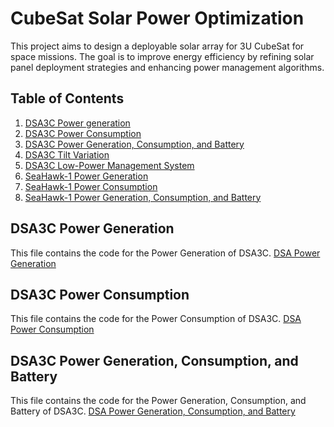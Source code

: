 # CubeSat Solar Power Optimization

This project aims to design a deployable solar array for 3U CubeSat for space missions. The goal is to improve energy efficiency by refining solar panel deployment strategies and enhancing power management algorithms.

## Table of Contents
1. [DSA3C Power generation](#DSA3CGeneration)
2. [DSA3C Power Consumption](#DSA3CConsumption)
3. [DSA3C Power Generation, Consumption, and Battery](#DSA3CBCG)
4. [DSA3C Tilt Variation](#TiltVariationDSA3C)
5. [DSA3C Low-Power Management System](#LowPowerMode)
6. [SeaHawk-1 Power Generation](#SHGeneration)
7. [SeaHawk-1 Power Consumption](#SHConsumption)
8. [SeaHawk-1 Power Generation, Consumption, and Battery](#SHBCG)

## DSA3C Power Generation

This file contains the code for the Power Generation of DSA3C.
[DSA Power Generation](https://github.com/AEE24-008/DSA3C/blob/main/DSA3CGeneration.m)

## DSA3C Power Consumption

This file contains the code for the Power Consumption of DSA3C.
[DSA Power Consumption](https://github.com/AEE24-008/DSA3C/blob/main/DSA3CConsumption.m)

## DSA3C Power Generation, Consumption, and Battery
This file contains the code for the Power Generation, Consumption, and Battery of DSA3C.
[DSA Power Generation, Consumption, and Battery](https://github.com/AEE24-008/DSA3C/blob/main/DSA3BCG.m)
